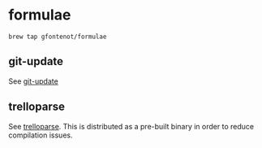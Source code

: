 # formulae #

```
brew tap gfontenot/formulae
```

## git-update ##

See [git-update](https://github.com/gfontenot/git-update)

## trelloparse ##

See [trelloparse]. This is distributed as a pre-built binary in order to
reduce compilation issues.

[trelloparse]: https://github.com/jferris/trelloparse

